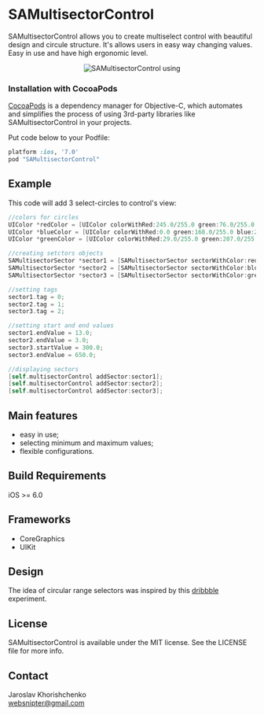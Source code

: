 SAMultisectorControl
===========

SAMultisectorControl allows you to create multiselect control with beautiful design and circule structure. It's allows users in easy way changing values. Easy in use and have high ergonomic level.

<p align="center"><img title="SAMultisectorControl using" src="https://www.dropbox.com/s/bz8l0sqx9xmhvz2/SAMultisectorControl-animation.gif?raw=1"/></p>

### Installation with CocoaPods

[CocoaPods](http://cocoapods.org) is a dependency manager for Objective-C, which automates and simplifies the process of using 3rd-party libraries like SAMultisectorControl in your projects. 

Put code below to your Podfile:

```ruby
platform :ios, '7.0'
pod "SAMultisectorControl"
```

## Example

This code will add 3 select-circles to control's view:

```objectivec
//colors for circles
UIColor *redColor = [UIColor colorWithRed:245.0/255.0 green:76.0/255.0 blue:76.0/255.0 alpha:1.0];
UIColor *blueColor = [UIColor colorWithRed:0.0 green:168.0/255.0 blue:255.0/255.0 alpha:1.0];
UIColor *greenColor = [UIColor colorWithRed:29.0/255.0 green:207.0/255.0 blue:0.0 alpha:1.0];

//creating setctors objects
SAMultisectorSector *sector1 = [SAMultisectorSector sectorWithColor:redColor maxValue:16.0];
SAMultisectorSector *sector2 = [SAMultisectorSector sectorWithColor:blueColor maxValue:8.0];
SAMultisectorSector *sector3 = [SAMultisectorSector sectorWithColor:greenColor maxValue:1000.0];

//setting tags
sector1.tag = 0;
sector2.tag = 1;
sector3.tag = 2;

//setting start and end values
sector1.endValue = 13.0;
sector2.endValue = 3.0;
sector3.startValue = 300.0;
sector3.endValue = 650.0;

//displaying sectors
[self.multisectorControl addSector:sector1];
[self.multisectorControl addSector:sector2];
[self.multisectorControl addSector:sector3];
```

## Main features
- easy in use;
- selecting minimum and maximum values;
- flexible configurations.

## Build Requirements
iOS >= 6.0

## Frameworks
- CoreGraphics
- UIKit

## Design
The idea of circular range selectors was inspired by this [dribbble](http://dribbble.com/shots/1350793-Search-Preferences-UI "dribbble") experiment.

## License
SAMultisectorControl is available under the MIT license. See the LICENSE file for more info.

## Contact
Jaroslav Khorishchenko<br>
websnipter@gmail.com

